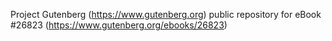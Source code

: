 Project Gutenberg (https://www.gutenberg.org) public repository for eBook #26823 (https://www.gutenberg.org/ebooks/26823)
